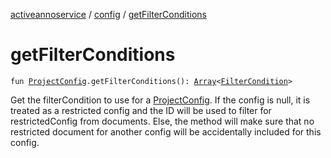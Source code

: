 [activeannoservice](../index.md) / [config](index.md) / [getFilterConditions](./get-filter-conditions.md)

# getFilterConditions

`fun `[`ProjectConfig`](-project-config/index.md)`.getFilterConditions(): `[`Array`](https://kotlinlang.org/api/latest/jvm/stdlib/kotlin/-array/index.html)`<`[`FilterCondition`](-filter-condition/index.md)`>`

Get the filterCondition to use for a [ProjectConfig](-project-config/index.md). If the config is null, it is treated as a restricted config
and the ID will be used to filter for restrictedConfig from documents. Else, the method will make sure that no
restricted document for another config will be accidentally included for this config.

